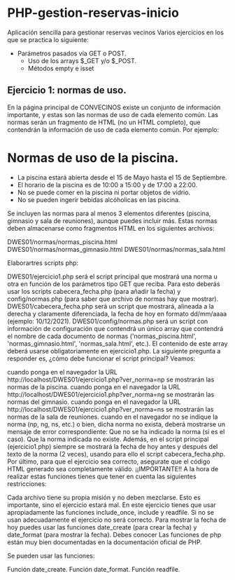 # PHP-gestion-reservas-inicio
Aplicación sencilla para gestionar reservas vecinos
Varios ejercicios en los que se practica lo siguiente:
- Parámetros pasados vía GET o POST.
  - Uso de los arrays $_GET y/o $_POST.
  - Métodos empty e isset

## Ejercicio 1: normas de uso.
En la página principal de CONVECINOS existe un conjunto de información importante, y estas son las normas de uso de cada elemento común. Las normas serán un fragmento de HTML (no un HTML completo), que contendrán la información de uso de cada elemento común. Por ejemplo:

<h1>Normas de uso de la piscina.</h1>
<ul>
<li>La piscina estará abierta desde el 15 de Mayo hasta el 15 de Septiembre.</li>
<li>El horario de la piscina es de 10:00 a 15:00 y de 17:00 a 22:00.</li>
<li>No se puede comer en la piscina ni portar objetos de vídrio.</li>
<li>No se pueden ingerir bebidas alcóholicas en las piscina.</li>
</ul>
Se incluyen las normas para al menos 3 elementos diferentes (piscina, gimnasio y sala de reuniones), aunque puedes incluir más. Estas normas deben almacenarse como fragmentos HTML en los siguientes archivos:

DWES01/normas/normas_piscina.html
DWES01/normas/normas_gimnasio.html
DWES01/normas/normas_sala.html

Elaborartres scripts php:

DWES01/ejercicio1.php será el script principal que mostrará una norma u otra en función de los parámetros tipo GET que reciba. Para esto deberás usar los scripts cabecera_fecha.php (para añadir la fecha) y config/normas.php (para saber que archivo de normas hay que mostrar).
DWES01/cabecera_fecha.php será un script que mostrará, alineada a la derecha y claramente diferenciada, la fecha de hoy en formato dd/mm/aaaa (ejemplo: 10/12/2021).
DWES01/config/normas.php será un script con información de configuración que contendrá un único array que contendrá el nombre de cada documento de normas ('normas_piscina.html', 'normas_gimnasio.html', 'normas_sala.html', etc.). El contenido de este array deberá usarse obligatoriamente en ejercicio1.php.
La siguiente pregunta a responder es, ¿cómo debe funcionar el script principal? Veamos:

cuando ponga en el navegador la URL http://localhost/DWES01/ejercicio1.php?ver_norma=np se mostrarán las normas de la piscina.
cuando ponga en el navegador la URL http://localhost/DWES01/ejercicio1.php?ver_norma=ng se mostrarán las normas del gimnasio.
cuando ponga en el navegador la URL http://localhost/DWES01/ejercicio1.php?ver_norma=ns se mostrarán las normas de la sala de reuniones.
cuando en el navegador no se indique la norma (np, ng, ns, etc.) o bien, dicha norma no exista, deberá mostrarse un mensaje de error correspondiente:
Que no se ha indicado la norma (si es el caso).
Que la norma indicada no existe.
Además, en el script principal (ejercicio1.php) siempre se mostrará la fecha de hoy antes y después del texto de la norma (2 veces), usando para ello el script cabecera_fecha.php.
Por último, para que el ejercicio sea correcto, asegurate que el código HTML generado sea completamente válido.
¡¡IMPORTANTE!! A la hora de realizar estas funciones tienes que tener en cuenta las siguientes restricciones:

Cada archivo tiene su propia misión y no deben mezclarse. Esto es importante, sino el ejercicio estará mal.
En este ejercicio tienes que usar apropiadamente las funciones include_once, include y readfile. Si no se usan adecuadamente el ejercicio no será correcto.
Para mostrar la fecha de hoy puedes usar las funciones date_create (para crear la fecha) y date_format (para mostrar la fecha).
Debes conocer
Las funciones de php están muy bien documentadas en la documentación oficial de PHP.

Se pueden usar las funciones:

Función date_create.
Función date_format.
Función readfile.
